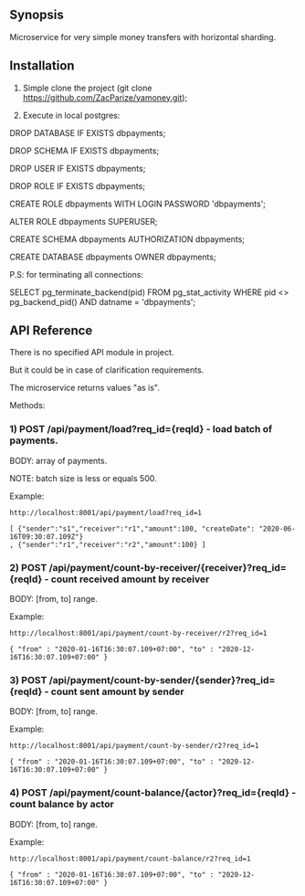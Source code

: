 ## Synopsis

Microservice for very simple money transfers with horizontal sharding.

## Installation

1) Simple clone the project (git clone https://github.com/ZacParize/yamoney.git);

2) Execute in local postgres:

DROP DATABASE IF EXISTS dbpayments;

DROP SCHEMA IF EXISTS dbpayments;

DROP USER IF EXISTS dbpayments;

DROP ROLE IF EXISTS dbpayments;

CREATE ROLE dbpayments WITH LOGIN PASSWORD 'dbpayments';

ALTER ROLE dbpayments SUPERUSER;

CREATE SCHEMA dbpayments AUTHORIZATION dbpayments;

CREATE DATABASE dbpayments OWNER dbpayments;

P.S: for terminating all connections:

SELECT pg_terminate_backend(pid) FROM pg_stat_activity WHERE pid <> pg_backend_pid() AND datname = 'dbpayments';

## API Reference

There is no specified API module in project.

But it could be in case of clarification requirements. 

The microservice returns values "as is".

Methods:

### 1) POST /api/payment/load?req_id={reqId} - load batch of payments.

BODY: array of payments.

NOTE: batch size is less or equals 500.

Example: 
    
    http://localhost:8001/api/payment/load?req_id=1
    
    [ {"sender":"s1","receiver":"r1","amount":100, "createDate": "2020-06-16T09:30:07.109Z"}
    , {"sender":"r1","receiver":"r2","amount":100} ]

### 2) POST /api/payment/count-by-receiver/{receiver}?req_id={reqId} - count received amount by receiver

BODY: [from, to] range.

Example: 
    
    http://localhost:8001/api/payment/count-by-receiver/r2?req_id=1
    
    { "from" : "2020-01-16T16:30:07.109+07:00", "to" : "2020-12-16T16:30:07.109+07:00" }

### 3) POST /api/payment/count-by-sender/{sender}?req_id={reqId} - count sent amount by sender

BODY: [from, to] range.

Example: 
    
    http://localhost:8001/api/payment/count-by-sender/r2?req_id=1
    
    { "from" : "2020-01-16T16:30:07.109+07:00", "to" : "2020-12-16T16:30:07.109+07:00" }

### 4) POST /api/payment/count-balance/{actor}?req_id={reqId} - count balance by actor

BODY: [from, to] range.

Example: 
    
    http://localhost:8001/api/payment/count-balance/r2?req_id=1
    
    { "from" : "2020-01-16T16:30:07.109+07:00", "to" : "2020-12-16T16:30:07.109+07:00" }
